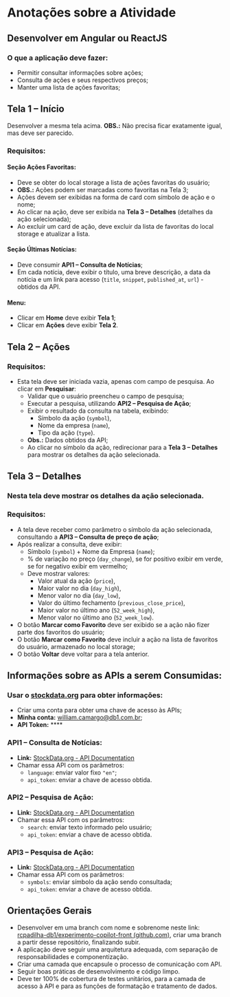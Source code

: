 # Anotações sobre a Atividade

## Desenvolver em Angular ou ReactJS

### O que a aplicação deve fazer:
- Permitir consultar informações sobre ações;
- Consulta de ações e seus respectivos preços;
- Manter uma lista de ações favoritas;

## Tela 1 – Início
Desenvolver a mesma tela acima. **OBS.:** Não precisa ficar exatamente igual, mas deve ser parecido.

### Requisitos:

#### Seção Ações Favoritas:
- Deve se obter do local storage a lista de ações favoritas do usuário;
- **OBS.:** Ações podem ser marcadas como favoritas na Tela 3;
- Ações devem ser exibidas na forma de card com símbolo de ação e o nome;
- Ao clicar na ação, deve ser exibida na **Tela 3 – Detalhes** (detalhes da ação selecionada);
- Ao excluir um card de ação, deve excluir da lista de favoritas do local storage e atualizar a lista.

#### Seção Últimas Notícias:
- Deve consumir **API1 – Consulta de Notícias**;
- Em cada notícia, deve exibir o título, uma breve descrição, a data da notícia e um link para acesso (`title`, `snippet`, `published_at`, `url`) - obtidos da API.

#### Menu:
- Clicar em **Home** deve exibir **Tela 1**;
- Clicar em **Ações** deve exibir **Tela 2**.

## Tela 2 – Ações

### Requisitos:
- Esta tela deve ser iniciada vazia, apenas com campo de pesquisa. Ao clicar em **Pesquisar**:
  - Validar que o usuário preencheu o campo de pesquisa;
  - Executar a pesquisa, utilizando **API2 – Pesquisa de Ação**;
  - Exibir o resultado da consulta na tabela, exibindo:
    - Símbolo da ação (`symbol`),
    - Nome da empresa (`name`),
    - Tipo da ação (`type`).
  - **Obs.:** Dados obtidos da API;
  - Ao clicar no símbolo da ação, redirecionar para a **Tela 3 – Detalhes** para mostrar os detalhes da ação selecionada.

## Tela 3 – Detalhes

### Nesta tela deve mostrar os detalhes da ação selecionada.

### Requisitos:
- A tela deve receber como parâmetro o símbolo da ação selecionada, consultando a **API3 – Consulta de preço de ação**;
- Após realizar a consulta, deve exibir:
  - Símbolo (`symbol`) + Nome da Empresa (`name`);
  - % de variação no preço (`day_change`), se for positivo exibir em verde, se for negativo exibir em vermelho;
  - Deve mostrar valores:
    - Valor atual da ação (`price`),
    - Maior valor no dia (`day_high`),
    - Menor valor no dia (`day_low`),
    - Valor do último fechamento (`previous_close_price`),
    - Maior valor no último ano (`52_week_high`),
    - Menor valor no último ano (`52_week_low`).
- O botão **Marcar como Favorito** deve ser exibido se a ação não fizer parte dos favoritos do usuário;
- O botão **Marcar como Favorito** deve incluir a ação na lista de favoritos do usuário, armazenado no local storage;
- O botão **Voltar** deve voltar para a tela anterior.

## Informações sobre as APIs a serem Consumidas:

### Usar o [stockdata.org](https://www.stockdata.org/) para obter informações:
- Criar uma conta para obter uma chave de acesso às APIs;
- **Minha conta:** william.camargo@db1.com.br;
- **API Token:** ****

### API1 – Consulta de Notícias:
- **Link:** [StockData.org - API Documentation](https://www.stockdata.org/docs)
- Chamar essa API com os parâmetros:
  - `language`: enviar valor fixo `"en"`;
  - `api_token`: enviar a chave de acesso obtida.

### API2 – Pesquisa de Ação:
- **Link:** [StockData.org - API Documentation](https://www.stockdata.org/docs)
- Chamar essa API com os parâmetros:
  - `search`: enviar texto informado pelo usuário;
  - `api_token`: enviar a chave de acesso obtida.

### API3 – Pesquisa de Ação:
- **Link:** [StockData.org - API Documentation](https://www.stockdata.org/docs)
- Chamar essa API com os parâmetros:
  - `symbols`: enviar símbolo da ação sendo consultada;
  - `api_token`: enviar a chave de acesso obtida.

## Orientações Gerais

- Desenvolver em uma branch com nome e sobrenome neste link: [rcpadilha-db1/experimento-copilot-front (github.com)](https://github.com/rcpadilha-db1/experimento-copilot-front), criar uma branch a partir desse repositório, finalizando subir.
- A aplicação deve seguir uma arquitetura adequada, com separação de responsabilidades e componentização.
- Criar uma camada que encapsule o processo de comunicação com API.
- Seguir boas práticas de desenvolvimento e código limpo.
- Deve ter 100% de cobertura de testes unitários, para a camada de acesso à API e para as funções de formatação e tratamento de dados.
